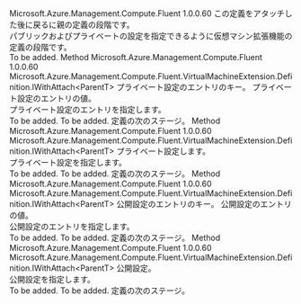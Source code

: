 <Type Name="IWithSettings&lt;ParentT&gt;" FullName="Microsoft.Azure.Management.Compute.Fluent.VirtualMachineExtension.Definition.IWithSettings&lt;ParentT&gt;">
  <TypeSignature Language="C#" Value="public interface IWithSettings&lt;ParentT&gt;" />
  <TypeSignature Language="ILAsm" Value=".class public interface auto ansi abstract IWithSettings`1&lt;ParentT&gt;" />
  <TypeSignature Language="DocId" Value="T:Microsoft.Azure.Management.Compute.Fluent.VirtualMachineExtension.Definition.IWithSettings`1" />
  <TypeSignature Language="VB.NET" Value="Public Interface IWithSettings(Of ParentT)" />
  <TypeSignature Language="F#" Value="type IWithSettings&lt;'ParentT&gt; = interface" />
  <AssemblyInfo>
    <AssemblyName>Microsoft.Azure.Management.Compute.Fluent</AssemblyName>
    <AssemblyVersion>1.0.0.60</AssemblyVersion>
  </AssemblyInfo>
  <TypeParameters>
    <TypeParameter Name="ParentT" />
  </TypeParameters>
  <Interfaces />
  <Docs>
    <typeparam name="ParentT">この定義をアタッチした後に戻るに親の定義の段階です。</typeparam>
    <summary>
            パブリックおよびプライベートの設定を指定できるように仮想マシン拡張機能の定義の段階です。
            </summary>
    <remarks>To be added.</remarks>
  </Docs>
  <Members>
    <Member MemberName="WithProtectedSetting">
      <MemberSignature Language="C#" Value="public Microsoft.Azure.Management.Compute.Fluent.VirtualMachineExtension.Definition.IWithAttach&lt;ParentT&gt; WithProtectedSetting (string key, object value);" />
      <MemberSignature Language="ILAsm" Value=".method public hidebysig newslot virtual instance class Microsoft.Azure.Management.Compute.Fluent.VirtualMachineExtension.Definition.IWithAttach`1&lt;!ParentT&gt; WithProtectedSetting(string key, object value) cil managed" />
      <MemberSignature Language="DocId" Value="M:Microsoft.Azure.Management.Compute.Fluent.VirtualMachineExtension.Definition.IWithSettings`1.WithProtectedSetting(System.String,System.Object)" />
      <MemberSignature Language="VB.NET" Value="Public Function WithProtectedSetting (key As String, value As Object) As IWithAttach(Of ParentT)" />
      <MemberSignature Language="F#" Value="abstract member WithProtectedSetting : string * obj -&gt; Microsoft.Azure.Management.Compute.Fluent.VirtualMachineExtension.Definition.IWithAttach&lt;'ParentT&gt;" Usage="iWithSettings.WithProtectedSetting (key, value)" />
      <MemberType>Method</MemberType>
      <AssemblyInfo>
        <AssemblyName>Microsoft.Azure.Management.Compute.Fluent</AssemblyName>
        <AssemblyVersion>1.0.0.60</AssemblyVersion>
      </AssemblyInfo>
      <ReturnValue>
        <ReturnType>Microsoft.Azure.Management.Compute.Fluent.VirtualMachineExtension.Definition.IWithAttach&lt;ParentT&gt;</ReturnType>
      </ReturnValue>
      <Parameters>
        <Parameter Name="key" Type="System.String" />
        <Parameter Name="value" Type="System.Object" />
      </Parameters>
      <Docs>
        <param name="key">プライベート設定のエントリのキー。</param>
        <param name="value">プライベート設定のエントリの値。</param>
        <summary>
            プライベート設定のエントリを指定します。
            </summary>
        <returns>To be added.</returns>
        <remarks>To be added.</remarks>
        <return>定義の次のステージ。</return>
      </Docs>
    </Member>
    <Member MemberName="WithProtectedSettings">
      <MemberSignature Language="C#" Value="public Microsoft.Azure.Management.Compute.Fluent.VirtualMachineExtension.Definition.IWithAttach&lt;ParentT&gt; WithProtectedSettings (System.Collections.Generic.IDictionary&lt;string,object&gt; settings);" />
      <MemberSignature Language="ILAsm" Value=".method public hidebysig newslot virtual instance class Microsoft.Azure.Management.Compute.Fluent.VirtualMachineExtension.Definition.IWithAttach`1&lt;!ParentT&gt; WithProtectedSettings(class System.Collections.Generic.IDictionary`2&lt;string, object&gt; settings) cil managed" />
      <MemberSignature Language="DocId" Value="M:Microsoft.Azure.Management.Compute.Fluent.VirtualMachineExtension.Definition.IWithSettings`1.WithProtectedSettings(System.Collections.Generic.IDictionary{System.String,System.Object})" />
      <MemberSignature Language="VB.NET" Value="Public Function WithProtectedSettings (settings As IDictionary(Of String, Object)) As IWithAttach(Of ParentT)" />
      <MemberSignature Language="F#" Value="abstract member WithProtectedSettings : System.Collections.Generic.IDictionary&lt;string, obj&gt; -&gt; Microsoft.Azure.Management.Compute.Fluent.VirtualMachineExtension.Definition.IWithAttach&lt;'ParentT&gt;" Usage="iWithSettings.WithProtectedSettings settings" />
      <MemberType>Method</MemberType>
      <AssemblyInfo>
        <AssemblyName>Microsoft.Azure.Management.Compute.Fluent</AssemblyName>
        <AssemblyVersion>1.0.0.60</AssemblyVersion>
      </AssemblyInfo>
      <ReturnValue>
        <ReturnType>Microsoft.Azure.Management.Compute.Fluent.VirtualMachineExtension.Definition.IWithAttach&lt;ParentT&gt;</ReturnType>
      </ReturnValue>
      <Parameters>
        <Parameter Name="settings" Type="System.Collections.Generic.IDictionary&lt;System.String,System.Object&gt;" />
      </Parameters>
      <Docs>
        <param name="settings">プライベート設定します。</param>
        <summary>
            プライベート設定を指定します。
            </summary>
        <returns>To be added.</returns>
        <remarks>To be added.</remarks>
        <return>定義の次のステージ。</return>
      </Docs>
    </Member>
    <Member MemberName="WithPublicSetting">
      <MemberSignature Language="C#" Value="public Microsoft.Azure.Management.Compute.Fluent.VirtualMachineExtension.Definition.IWithAttach&lt;ParentT&gt; WithPublicSetting (string key, object value);" />
      <MemberSignature Language="ILAsm" Value=".method public hidebysig newslot virtual instance class Microsoft.Azure.Management.Compute.Fluent.VirtualMachineExtension.Definition.IWithAttach`1&lt;!ParentT&gt; WithPublicSetting(string key, object value) cil managed" />
      <MemberSignature Language="DocId" Value="M:Microsoft.Azure.Management.Compute.Fluent.VirtualMachineExtension.Definition.IWithSettings`1.WithPublicSetting(System.String,System.Object)" />
      <MemberSignature Language="VB.NET" Value="Public Function WithPublicSetting (key As String, value As Object) As IWithAttach(Of ParentT)" />
      <MemberSignature Language="F#" Value="abstract member WithPublicSetting : string * obj -&gt; Microsoft.Azure.Management.Compute.Fluent.VirtualMachineExtension.Definition.IWithAttach&lt;'ParentT&gt;" Usage="iWithSettings.WithPublicSetting (key, value)" />
      <MemberType>Method</MemberType>
      <AssemblyInfo>
        <AssemblyName>Microsoft.Azure.Management.Compute.Fluent</AssemblyName>
        <AssemblyVersion>1.0.0.60</AssemblyVersion>
      </AssemblyInfo>
      <ReturnValue>
        <ReturnType>Microsoft.Azure.Management.Compute.Fluent.VirtualMachineExtension.Definition.IWithAttach&lt;ParentT&gt;</ReturnType>
      </ReturnValue>
      <Parameters>
        <Parameter Name="key" Type="System.String" />
        <Parameter Name="value" Type="System.Object" />
      </Parameters>
      <Docs>
        <param name="key">公開設定のエントリのキー。</param>
        <param name="value">公開設定のエントリの値。</param>
        <summary>
            公開設定のエントリを指定します。
            </summary>
        <returns>To be added.</returns>
        <remarks>To be added.</remarks>
        <return>定義の次のステージ。</return>
      </Docs>
    </Member>
    <Member MemberName="WithPublicSettings">
      <MemberSignature Language="C#" Value="public Microsoft.Azure.Management.Compute.Fluent.VirtualMachineExtension.Definition.IWithAttach&lt;ParentT&gt; WithPublicSettings (System.Collections.Generic.IDictionary&lt;string,object&gt; settings);" />
      <MemberSignature Language="ILAsm" Value=".method public hidebysig newslot virtual instance class Microsoft.Azure.Management.Compute.Fluent.VirtualMachineExtension.Definition.IWithAttach`1&lt;!ParentT&gt; WithPublicSettings(class System.Collections.Generic.IDictionary`2&lt;string, object&gt; settings) cil managed" />
      <MemberSignature Language="DocId" Value="M:Microsoft.Azure.Management.Compute.Fluent.VirtualMachineExtension.Definition.IWithSettings`1.WithPublicSettings(System.Collections.Generic.IDictionary{System.String,System.Object})" />
      <MemberSignature Language="VB.NET" Value="Public Function WithPublicSettings (settings As IDictionary(Of String, Object)) As IWithAttach(Of ParentT)" />
      <MemberSignature Language="F#" Value="abstract member WithPublicSettings : System.Collections.Generic.IDictionary&lt;string, obj&gt; -&gt; Microsoft.Azure.Management.Compute.Fluent.VirtualMachineExtension.Definition.IWithAttach&lt;'ParentT&gt;" Usage="iWithSettings.WithPublicSettings settings" />
      <MemberType>Method</MemberType>
      <AssemblyInfo>
        <AssemblyName>Microsoft.Azure.Management.Compute.Fluent</AssemblyName>
        <AssemblyVersion>1.0.0.60</AssemblyVersion>
      </AssemblyInfo>
      <ReturnValue>
        <ReturnType>Microsoft.Azure.Management.Compute.Fluent.VirtualMachineExtension.Definition.IWithAttach&lt;ParentT&gt;</ReturnType>
      </ReturnValue>
      <Parameters>
        <Parameter Name="settings" Type="System.Collections.Generic.IDictionary&lt;System.String,System.Object&gt;" />
      </Parameters>
      <Docs>
        <param name="settings">公開設定。</param>
        <summary>
            公開設定を指定します。
            </summary>
        <returns>To be added.</returns>
        <remarks>To be added.</remarks>
        <return>定義の次のステージ。</return>
      </Docs>
    </Member>
  </Members>
</Type>